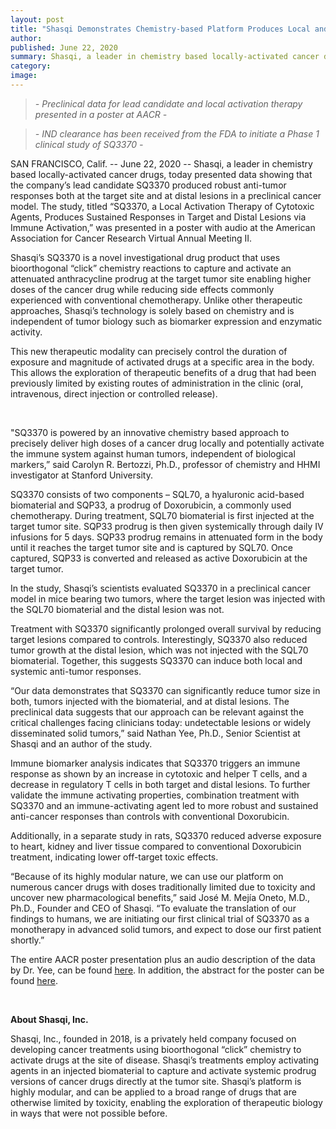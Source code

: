 ```yaml
---
layout: post
title: "Shasqi Demonstrates Chemistry-based Platform Produces Local and Systemic Anti-tumor Response in Preclinical Cancer Model"
author:
published: June 22, 2020
summary: Shasqi, a leader in chemistry based locally-activated cancer drugs, presented data showing that the company’s lead candidate SQ3370 produced robust anti-tumor responses both at the target site and at distal lesions in a preclinical cancer model. The study, titled “SQ3370, a Local Activation Therapy of Cytotoxic Agents, Produces Sustained Responses in Target and Distal Lesions via Immune Activation,” was presented in a poster with audio at the American Association for Cancer Research Virtual Annual Meeting II.
category:
image:
---
```


> _- Preclinical data for lead candidate and local activation therapy presented in a poster at AACR -_

> _- IND clearance has been received from the FDA to initiate a Phase 1 clinical study of SQ3370 -_

SAN FRANCISCO, Calif. -- June 22, 2020 -- Shasqi, a leader in chemistry based locally-activated cancer drugs, today presented data showing that the company’s lead candidate SQ3370 produced robust anti-tumor responses both at the target site and at distal lesions in a preclinical cancer model. The study, titled “SQ3370, a Local Activation Therapy of Cytotoxic Agents, Produces Sustained Responses in Target and Distal Lesions via Immune Activation,” was presented in a poster with audio at the American Association for Cancer Research Virtual Annual Meeting II.

Shasqi’s SQ3370 is a novel investigational drug product that uses bioorthogonal “click” chemistry reactions to capture and activate an attenuated anthracycline prodrug at the target tumor site enabling higher doses of the cancer drug while reducing side effects commonly experienced with conventional chemotherapy. Unlike other therapeutic approaches, Shasqi’s technology is solely based on chemistry and is independent of tumor biology such as biomarker expression and enzymatic activity.

This new therapeutic modality can precisely control the duration of exposure and magnitude of activated drugs at a specific area in the body. This allows the exploration of therapeutic benefits of a drug that had been previously limited by existing routes of administration in the clinic (oral, intravenous, direct injection or controlled release).

<br>

"SQ3370 is powered by an innovative chemistry based approach to precisely deliver high doses of a cancer drug locally and potentially activate the immune system against human tumors, independent of biological markers,” said Carolyn R. Bertozzi, Ph.D., professor of chemistry and HHMI investigator at Stanford University.

SQ3370 consists of two components – SQL70, a hyaluronic acid-based biomaterial and SQP33, a prodrug of Doxorubicin, a commonly used chemotherapy. During treatment, SQL70 biomaterial is first injected at the target tumor site. SQP33 prodrug is then given systemically through daily IV infusions for 5 days. SQP33 prodrug remains in attenuated form in the body until it reaches the target tumor site and is captured by SQL70. Once captured, SQP33 is converted and released as active Doxorubicin at the target tumor.

In the study, Shasqi’s scientists evaluated SQ3370 in a preclinical cancer model in mice bearing two tumors, where the target lesion was injected with the SQL70 biomaterial and the distal lesion was not.

Treatment with SQ3370 significantly prolonged overall survival by reducing target lesions compared to controls. Interestingly, SQ3370 also reduced tumor growth at the distal lesion, which was not injected with the SQL70 biomaterial. Together, this suggests SQ3370 can induce both local and systemic anti-tumor responses.

“Our data demonstrates that SQ3370 can significantly reduce tumor size in both, tumors injected with the biomaterial, and at distal lesions. The preclinical data suggests that our approach can be relevant against the critical challenges facing clinicians today: undetectable lesions or widely disseminated solid tumors,” said Nathan Yee, Ph.D., Senior Scientist at Shasqi and an author of the study.

Immune biomarker analysis indicates that SQ3370 triggers an immune response as shown by an increase in cytotoxic and helper T cells, and a decrease in regulatory T cells in both target and distal lesions. To further validate the immune activating properties, combination treatment with SQ3370 and an immune-activating agent led to more robust and sustained anti-cancer responses than controls with conventional Doxorubicin.

Additionally, in a separate study in rats, SQ3370 reduced adverse exposure to heart, kidney and liver tissue compared to conventional Doxorubicin treatment, indicating lower off-target toxic effects.

“Because of its highly modular nature, we can use our platform on numerous cancer drugs with doses traditionally limited due to toxicity and uncover new pharmacological benefits,” said José M. Mejía Oneto, M.D., Ph.D., Founder and CEO of Shasqi. “To evaluate the translation of our findings to humans, we are initiating our first clinical trial of SQ3370 as a monotherapy in advanced solid tumors, and expect to dose our first patient shortly.”

The entire AACR poster presentation plus an audio description of the data by Dr. Yee, can be found [here](https://vcusa.sparx-ip.net/aacr2020ep/?c=a&view=1&searchfor=sq3370&item=2020AB_6245). In addition, the abstract for the poster can be found [here](https://www.abstractsonline.com/pp8/#!/9045/presentation/2526).

<br>

**About Shasqi, Inc.**

Shasqi, Inc., founded in 2018, is a privately held company focused on developing cancer treatments using bioorthogonal “click” chemistry to activate drugs at the site of disease. Shasqi’s treatments employ activating agents in an injected biomaterial to capture and activate systemic prodrug versions of cancer drugs directly at the tumor site. Shasqi’s platform is highly modular, and can be applied to a broad range of drugs that are otherwise limited by toxicity, enabling the exploration of therapeutic biology in ways that were not possible before.

